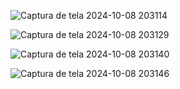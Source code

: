 ![Captura de tela 2024-10-08 203114](https://github.com/user-attachments/assets/876d2a92-20c0-406a-9ff3-fa7bec74bb1e)

![Captura de tela 2024-10-08 203129](https://github.com/user-attachments/assets/143654d6-5ab9-4bd7-86b7-a379542dfd0b)

![Captura de tela 2024-10-08 203140](https://github.com/user-attachments/assets/1aaf3dea-b693-43d3-bee9-4dd251341b2b)

![Captura de tela 2024-10-08 203146](https://github.com/user-attachments/assets/252630ac-b89f-4dff-ad0a-83d66ac700de)
